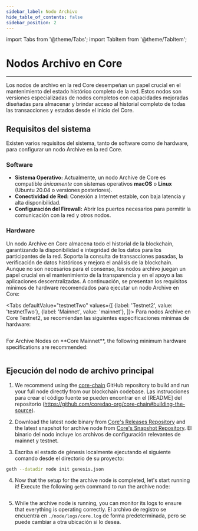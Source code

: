```yaml
---
sidebar_label: Nodo Archivo
hide_table_of_contents: false
sidebar_position: 2
---
```


import Tabs from '@theme/Tabs';
import TabItem from '@theme/TabItem';

# Nodos Archivo en Core

---

Los nodos de archivo en la red Core desempeñan un papel crucial en el mantenimiento del estado histórico completo de la red. Estos nodos son versiones especializadas de nodos completos con capacidades mejoradas diseñadas para almacenar y brindar acceso al historial completo de todas las transacciones y estados desde el inicio del Core.

## Requisitos del sistema

Existen varios requisitos del sistema, tanto de software como de hardware, para configurar un nodo Archive en la red Core.

### Software

- **Sistema Operativo:** Actualmente, un nodo Archive de Core es compatible _únicamente_ con sistemas operativos **macOS** o **Linux** (Ubuntu 20.04 o versiones posteriores).
- **Conectividad de Red:** Conexión a Internet estable, con baja latencia y alta disponibilidad.
- **Configuración del Firewall:** Abrir los puertos necesarios para permitir la comunicación con la red y otros nodos.

### Hardware

Un nodo Archive en Core almacena todo el historial de la blockchain, garantizando la disponibilidad e integridad de los datos para los participantes de la red. Soporta la consulta de transacciones pasadas, la verificación de datos históricos y mejora el análisis de la blockchain. Aunque no son necesarios para el consenso, los nodos archivo juegan un papel crucial en el mantenimiento de la transparencia y en el apoyo a las aplicaciones descentralizadas. A continuación, se presentan los requisitos mínimos de hardware recomendados para ejecutar un nodo Archive en Core:

<Tabs
defaultValue="testnetTwo"
values={[
{label: 'Testnet2', value: 'testnetTwo'},
{label: 'Mainnet', value: 'mainnet'},
]}> <TabItem value="testnetTwo">
Para nodos Archive en Core Testnet2, se recomiendan las siguientes especificaciones mínimas de hardware:

```
```

  </TabItem>

  <TabItem value="mainnet">
    For Archive Nodes on **Core Mainnet**, the following minimum hardware specifications are recommended:

```
```

  </TabItem>
</Tabs>

## Ejecución del nodo de archivo principal

1. We recommend using the [core-chain](https://github.com/coredao-org/core-chain) GitHub repository to build and run your full node directly from our blockchain codebase. Las instrucciones para crear el código fuente se pueden encontrar en el [README] del repositorio (https://github.com/coredao-org/core-chain#building-the-source).

2. Download the latest node binary from [Core's Releases Repository](https://github.com/coredao-org/core-chain/releases/latest) and the latest snapshot for archive node from [Core's Snapshot Repository](https://github.com/coredao-org/core-snapshots?tab=readme-ov-file#archive-full). El binario del nodo incluye los archivos de configuración relevantes de mainnet y testnet.

3. Escriba el estado de génesis localmente ejecutando el siguiente comando desde el directorio de su proyecto:

```bash
geth --datadir node init genesis.json
```

4. Now that the setup for the archive node is completed, let's start running it! Execute the following `geth` command to run the archive node:

```bash
```

5. While the archive node is running, you can monitor its logs to ensure that everything is operating correctly. El archivo de registro se encuentra en `./node/logs/core.log` de forma predeterminada, pero se puede cambiar a otra ubicación si lo desea.



